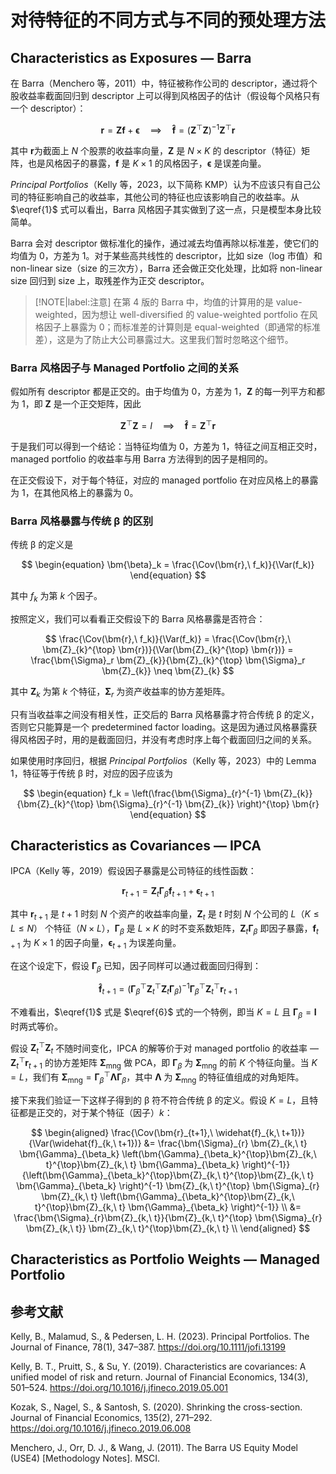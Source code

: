 # 对待特征的不同方式与不同的预处理方法

## Characteristics as Exposures &mdash; Barra

在 Barra（Menchero 等，2011）中，特征被称作公司的 descriptor，通过将个股收益率截面回归到 descriptor 上可以得到风格因子的估计（假设每个风格只有一个 descriptor）：
  
$$
\begin{equation}
    \bm{r} = \bm{Z} \bm{f} + \bm{\epsilon} \quad \implies \quad \bm{\widehat{f}} = \left(\bm{Z}^{\top}\bm{Z} \right)^{-1} \bm{Z}^{\top} \bm{r} \label{1}
\end{equation}
$$

其中 $\bm{r}$为截面上 $N$ 个股票的收益率向量，$\bm{Z}$ 是 $N \times K$ 的 descriptor（特征）矩阵，也是风格因子的暴露，$\bm{f}$ 是 $K \times 1$ 的风格因子，$\bm{\epsilon}$ 是误差向量。

*Principal Portfolios*（Kelly 等，2023，以下简称 KMP）认为不应该只有自己公司的特征影响自己的收益率，其他公司的特征也应该影响自己的收益率。从 $\eqref{1}$ 式可以看出，Barra 风格因子其实做到了这一点，只是模型本身比较简单。

Barra 会对 descriptor 做标准化的操作，通过减去均值再除以标准差，使它们的均值为 0，方差为 1。对于某些高共线性的 descriptor，比如 size（log 市值）和 non-linear size（size 的三次方），Barra 还会做正交化处理，比如将 non-linear size 回归到 size 上，取残差作为正交 descriptor。

> [!NOTE|label:注意]
> 在第 4 版的 Barra 中，均值的计算用的是 value-weighted，因为想让 well-diversified 的 value-weighted portfolio 在风格因子上暴露为 0；而标准差的计算则是 equal-weighted（即通常的标准差），这是为了防止大公司暴露过大。这里我们暂时忽略这个细节。

### Barra 风格因子与 Managed Portfolio 之间的关系

假如所有 descriptor 都是正交的。由于均值为 0，方差为 1，$\bm{Z}$ 的每一列平方和都为 1，即 $\bm{Z}$ 是一个正交矩阵，因此

$$
\begin{equation}
    \bm{Z}^{\top} \bm{Z} = I \quad \implies \quad \bm{\widehat{f}} = \bm{Z}^{\top} \bm{r}
\end{equation}
$$

于是我们可以得到一个结论：当特征均值为 0，方差为 1，特征之间互相正交时，managed portfolio 的收益率与用 Barra 方法得到的因子是相同的。

在正交假设下，对于每个特征，对应的 managed portfolio 在对应风格上的暴露为 1，在其他风格上的暴露为 0。

### Barra 风格暴露与传统 β 的区别

传统 β 的定义是

$$
\begin{equation}
    \bm{\beta}_k = \frac{\Cov(\bm{r},\ f_k)}{\Var(f_k)}
\end{equation}
$$

其中 $f_k$ 为第 $k$ 个因子。

按照定义，我们可以看看正交假设下的 Barra 风格暴露是否符合：

$$
\frac{\Cov(\bm{r},\ f_k)}{\Var(f_k)} = \frac{\Cov(\bm{r},\ \bm{Z}_{k}^{\top} \bm{r})}{\Var(\bm{Z}_{k}^{\top} \bm{r})} = \frac{\bm{\Sigma}_r \bm{Z}_{k}}{\bm{Z}_{k}^{\top} \bm{\Sigma}_r \bm{Z}_{k}} \neq \bm{Z}_{k}
$$

其中 $\bm{Z}_{k}$ 为第 $k$ 个特征，$\bm{\Sigma}_{r}$ 为资产收益率的协方差矩阵。

只有当收益率之间没有相关性，正交后的 Barra 风格暴露才符合传统 β 的定义，否则它只能算是一个 predetermined factor loading。这是因为通过风格暴露获得风格因子时，用的是截面回归，并没有考虑时序上每个截面回归之间的关系。

如果使用时序回归，根据 *Principal Portfolios*（Kelly 等，2023）中的 Lemma 1，特征等于传统 β 时，对应的因子应该为

$$
\begin{equation}
    f_k = \left(\frac{\bm{\Sigma}_{r}^{-1} \bm{Z}_{k}}{\bm{Z}_{k}^{\top} \bm{\Sigma}_{r}^{-1} \bm{Z}_{k}} \right)^{\top} \bm{r}
\end{equation}
$$

## Characteristics as Covariances &mdash; IPCA

IPCA（Kelly 等，2019）假设因子暴露是公司特征的线性函数：

$$
\begin{equation}
    \bm{r}_{t+1} = \bm{Z}_t \bm{\Gamma}_{\beta} \bm{f}_{t+1} + \bm{\epsilon}_{t+1}
\end{equation}
$$

其中 $\bm{r}_{t+1}$ 是 $t + 1$ 时刻 $N$ 个资产的收益率向量，$\bm{Z}_{t}$ 是 $t$ 时刻 $N$ 个公司的 $L$（$K \leqslant L \leqslant N$） 个特征（$N \times L$），$\bm{\Gamma}_{\beta}$ 是 $L \times K$ 的时不变系数矩阵，$\bm{Z}_{t} \bm{\Gamma}_{\beta}$ 即因子暴露，$\bm{f}_{t+1}$ 为 $K \times 1$ 的因子向量，$\bm{\epsilon}_{t+1}$ 为误差向量。

在这个设定下，假设 $\bm{\Gamma}_{\beta}$ 已知，因子同样可以通过截面回归得到：

$$
\begin{equation}
    \bm{\widehat{f}}_{t+1} = \left(\bm{\Gamma}_{\beta}^{\top}\bm{Z}_{t}^{\top}\bm{Z}_{t} \bm{\Gamma}_{\beta} \right)^{-1} \bm{\Gamma}_{\beta}^{\top} \bm{Z}_{t}^{\top} \bm{r}_{t+1} \label{6}
\end{equation}
$$

不难看出，$\eqref{1}$ 式是 $\eqref{6}$ 式的一个特例，即当 $K = L$ 且 $\bm{\Gamma}_{\beta} = \bm{I}$ 时两式等价。

假设 $\bm{Z}_{t}^{\top} \bm{Z}_{t}$ 不随时间变化，IPCA 的解等价于对 managed portfolio 的收益率 &mdash; $\bm{Z}_{t}^{\top} \bm{r}_{t+1}$ 的协方差矩阵 $\bm{\Sigma}_{\text{mng}}$ 做 PCA，即 $\bm{\Gamma}_{\beta}$ 为 $\bm{\Sigma}_{\text{mng}}$ 的前 $K$ 个特征向量。当 $K = L$，我们有 $\bm{\Sigma}_{\text{mng}} = \bm{\Gamma}_{\beta}^{\top} \bm{\Lambda} \bm{\Gamma}_{\beta}$，其中 $\bm{\Lambda}$ 为 $\bm{\Sigma}_{\text{mng}}$ 的特征值组成的对角矩阵。

接下来我们验证一下这样子得到的 β 符不符合传统 β 的定义。假设 $K = L$，且特征都是正交的，对于某个特征（因子）$k$：

$$
\begin{aligned}
    \frac{\Cov(\bm{r}_{t+1},\ \widehat{f}_{k,\ t+1})}{\Var(\widehat{f}_{k,\ t+1})} &= \frac{\bm{\Sigma}_{r} \bm{Z}_{k,\ t} \bm{\Gamma}_{\beta_k} \left(\bm{\Gamma}_{\beta_k}^{\top}\bm{Z}_{k,\ t}^{\top}\bm{Z}_{k,\ t} \bm{\Gamma}_{\beta_k} \right)^{-1}}{\left(\bm{\Gamma}_{\beta_k}^{\top}\bm{Z}_{k,\ t}^{\top}\bm{Z}_{k,\ t} \bm{\Gamma}_{\beta_k} \right)^{-1} \bm{Z}_{k,\ t}^{\top} \bm{\Sigma}_{r} \bm{Z}_{k,\ t} \left(\bm{\Gamma}_{\beta_k}^{\top}\bm{Z}_{k,\ t}^{\top}\bm{Z}_{k,\ t} \bm{\Gamma}_{\beta_k} \right)^{-1}} \\
    &= \frac{\bm{\Sigma}_{r}\bm{Z}_{k,\ t}}{\bm{Z}_{k,\ t}^{\top} \bm{\Sigma}_{r} \bm{Z}_{k,\ t}} \bm{Z}_{k,\ t}^{\top}\bm{Z}_{k,\ t} \\
\end{aligned}
$$

## Characteristics as Portfolio Weights &mdash; Managed Portfolio

## 参考文献

Kelly, B., Malamud, S., & Pedersen, L. H. (2023). Principal Portfolios. The Journal of Finance, 78(1), 347–387. https://doi.org/10.1111/jofi.13199

Kelly, B. T., Pruitt, S., & Su, Y. (2019). Characteristics are covariances: A unified model of risk and return. Journal of Financial Economics, 134(3), 501–524. https://doi.org/10.1016/j.jfineco.2019.05.001

Kozak, S., Nagel, S., & Santosh, S. (2020). Shrinking the cross-section. Journal of Financial Economics, 135(2), 271–292. https://doi.org/10.1016/j.jfineco.2019.06.008

Menchero, J., Orr, D. J., & Wang, J. (2011). The Barra US Equity Model (USE4) [Methodology Notes]. MSCI.
